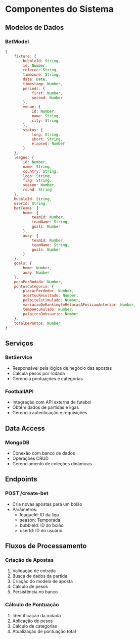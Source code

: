# Componentes do Sistema

## Modelos de Dados

### BetModel
```javascript
{
    fixture: {
        bubbleId: String,
        id: Number,
        referee: String,
        timezone: String,
        date: Date,
        timestamp: Number,
        periods: {
            first: Number,
            second: Number
        },
        venue: {
            id: Number,
            name: String,
            city: String
        },
        status: {
            long: String,
            short: String,
            elapsed: Number
        }
    },
    league: {
        id: Number,
        name: String,
        country: String,
        logo: String,
        flag: String,
        season: Number,
        round: String
    },
    bubbleId: String,
    userId: String,
    betTeams: {
        home: {
            teamId: Number,
            teamName: String,
            goals: Number
        },
        away: {
            teamId: Number,
            teamName: String,
            goals: Number
        }
    },
    goals: {
        home: Number,
        away: Number
    },
    pesoPorRodada: Number,
    pontosCategoria: {
        placarPerdedor: Number,
        acertouResultado: Number,
        palpiteEstimulado: Number,
        variacaoDoRankingEmRelacaoAPosicaoAnterior: Number,
        tempoAcumulado: Number,
        palpitesDoUsuario: Number
    },
    totalDePontos: Number
}
```

## Serviços

### BetService
- Responsável pela lógica de negócio das apostas
- Calcula pesos por rodada
- Gerencia pontuações e categorias

### FootballAPI
- Integração com API externa de futebol
- Obtém dados de partidas e ligas
- Gerencia autenticação e requisições

## Data Access

### MongoDB
- Conexão com banco de dados
- Operações CRUD
- Gerenciamento de coleções dinâmicas

## Endpoints

### POST /create-bet
- Cria novas apostas para um bolão
- Parâmetros:
  - leagueId: ID da liga
  - season: Temporada
  - bubbleId: ID do bolão
  - userId: ID do usuário

## Fluxos de Processamento

### Criação de Apostas
1. Validação de entrada
2. Busca de dados da partida
3. Criação do modelo de aposta
4. Cálculo de pesos
5. Persistência no banco

### Cálculo de Pontuação
1. Identificação da rodada
2. Aplicação de pesos
3. Cálculo de categorias
4. Atualização de pontuação total 